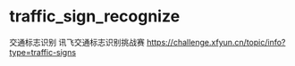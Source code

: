 # traffic_sign_recognize
交通标志识别
讯飞交通标志识别挑战赛 https://challenge.xfyun.cn/topic/info?type=traffic-signs
